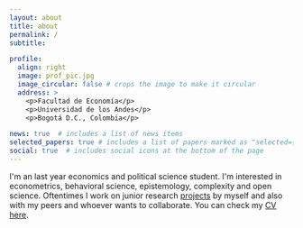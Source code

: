 ```yaml
---
layout: about
title: about
permalink: /
subtitle: 

profile:
  align: right
  image: prof_pic.jpg
  image_circular: false # crops the image to make it circular
  address: >
    <p>Facultad de Economía</p>
    <p>Universidad de los Andes</p>
    <p>Bogotá D.C., Colombia</p>

news: true  # includes a list of news items
selected_papers: true # includes a list of papers marked as "selected={true}"
social: true  # includes social icons at the bottom of the page
---
```


I'm an last year economics and political science student. I'm interested in econometrics, behavioral science, epistemology, complexity and open science. Oftentimes I work on junior research [projects](/projects/) by myself and also with my peers and whoever wants to collaborate. You can check my [CV here](assets/pdf/cv_gustavo_castillo-1.pdf).
